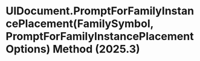 # UIDocument.PromptForFamilyInstancePlacement(FamilySymbol, PromptForFamilyInstancePlacementOptions) Method (2025.3)

﻿